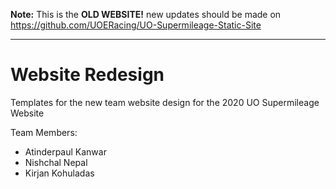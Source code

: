

**Note:** This is the **OLD WEBSITE!** new updates should be made on <https://github.com/UOERacing/UO-Supermileage-Static-Site>

---

# Website Redesign

Templates for the new team website design for the 2020 UO Supermileage Website

Team Members:

- Atinderpaul Kanwar
- Nishchal Nepal
- Kirjan Kohuladas
